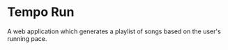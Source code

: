 # Tempo Run

A web application which generates a playlist of songs based on the user's running pace. 




